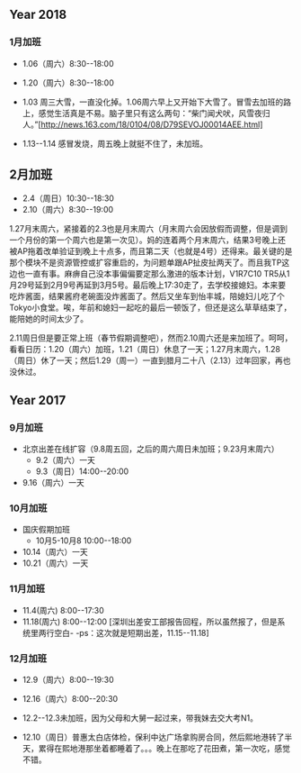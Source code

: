 
## Year 2018

### 1月加班

- 1.06（周六）8:30--18:00
- 1.20（周六）8:30--18:00

- 1.03 周三大雪，一直没化掉。1.06周六早上又开始下大雪了。冒雪去加班的路上，感觉生活真是不易。脑子里只有这么两句：“柴门闻犬吠，风雪夜归人。”[http://news.163.com/18/0104/08/D79SEVOJ00014AEE.html]
- 1.13--1.14 感冒发烧，周五晚上就挺不住了，未加班。

## 2月加班

- 2.4（周日）10:30--18:30
- 2.10（周六）8:30--19:00

1.27月末周六，紧接着的2.3也是月末周六（月末周六会因放假而调整，但是调到一个月份的第一个周六也是第一次见）。妈的连着两个月末周六，结果3号晚上还被AP拖着改单验证到晚上十点多，而且第二天（也就是4号）还得来。最关键的是那个模块不是资源管控或扩容重启的，为问题单跟AP扯皮扯两天了。而且我TP这边也一直有事。麻痹自己没本事偏偏要定那么激进的版本计划，V1R7C10 TR5从1月29号延到2月9号再延到3月5号。最后晚上17:30走了，去学校接媳妇。本来要吃炸酱面，结果酱府老碗面没炸酱面了。然后又坐车到怡丰城，陪媳妇儿吃了个Tokyo小食堂。唉，年前和媳妇一起吃的最后一顿饭了，但还是这么草草结束了，能陪她的时间太少了。

2.11周日但是要正常上班（春节假期调整吧），然而2.10周六还是来加班了。呵呵，看看日历：1.20（周六）加班，1.21（周日）休息了一天；1.27月末周六，1.28（周日）休了一天；然后1.29（周一）一直到腊月二十八（2.13）过年回家，再也没休过。


## Year 2017

### 9月加班
- 北京出差在线扩容（9.8周五回，之后的周六周日未加班；9.23月末周六）
  * 9.2（周六）一天
  * 9.3（周日）14:00--20:00
- 9.16（周六）一天

### 10月加班
- 国庆假期加班 
  * 10月5-10月8 10:00--18:00
- 10.14（周六）一天
- 10.21（周六）一天

### 11月加班

- 11.4(周六) 8:00--17:30
- 11.18(周六) 8:00--12:00 [深圳出差安工部报告回程，所以虽然报了，但是系统里两行空白- -ps：这次就是短期出差，11.15--11.18]

### 12月加班

- 12.9（周六）8:00--19:30
- 12.16（周六）8:00--20:30

- 12.2--12.3未加班，因为父母和大舅一起过来，带我妹去交大考N1。
- 12.10（周日）普惠太白店体检，保利中达广场拿购房合同，然后熙地港转了半天，累得在熙地港那坐着都睡着了。。。晚上在那吃了花田煮，第一次吃，感觉不错。



